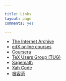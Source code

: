 ```yaml
---

title: Links
layout: page
comments: yes

---
```


<ul>
<li><a href="https://archive.org" target="_blank">The Internet Archive</a>
<li><a href="https://www.edx.org" target="_blank">edX online courses</a>
<li><a href="https://www.coursera.org" target="_blank">Coursera</a>
<li><a href="http://www.tug.org" target="_blank">TeX Users Group (TUG)</a>
<li><a href="http://www.sagemath.org" target="_blank">Sagemath</a>
<li><a href="http://xahlee.info" target="_blank">Xah Code</a>
<li><a href="http://www.geekfan.net" target="_blank">极客范</a>
</ul>
